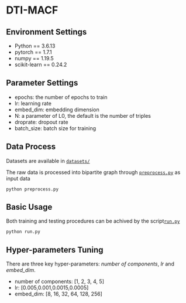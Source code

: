 # DTI-MACF




## Environment Settings

* Python == 3.6.13
* pytorch == 1.7.1
* numpy == 1.19.5
* scikit-learn == 0.24.2



## Parameter Settings

- epochs: the number of epochs to train
- lr: learning rate
- embed_dim: embedding dimension
- N: a parameter of L0, the default is the number of triples
- droprate: dropout rate
- batch_size: batch size for training

## Data Process
Datasets are available in [`datasets/`](datasets/)

The raw data is processed into bipartite graph through [`preprocess.py`](preprocess.py) as input data
~~~
python preprocess.py
~~~


## Basic Usage
Both training and testing procedures can be achived by the script[`run.py`](run.py)
~~~
python run.py 
~~~

## Hyper-parameters Tuning

There are three key hyper-parameters: *number of components*, *lr* and *embed_dim*.

- number of components: [1, 2, 3, 4, 5]
- lr: [0.005,0.001,0.0015,0.0005]
- embed_dim: [8, 16, 32, 64, 128, 256]



